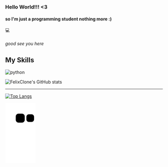 ### Hello World!!! <3

#### so I'm just a programming student nothing more :)
:computer:
###### good see you here 

## My Skills
<img src="https://cdn.jsdelivr.net/gh/devicons/devicon/icons/python/python-original.svg" alt="python" width="40" height="40" style="max-width:100%;"></img>

![FelixClone's GitHub stats](https://github-readme-stats.vercel.app/api?username=FelixClone&show_icons=true&theme=tokyonight)

------------------------------------------------------------------------------------------------------------------------------------------------------------

[![Top Langs](https://github-readme-stats.vercel.app/api/top-langs/?username=FelixClone&layout=compact&theme=tokyonight)](https://github.com/anuraghazra/github-readme-stats)

![Snake animation](https://github.com/felixclone/felixclone/blob/output/github-contribution-grid-snake.svg)


<!--
**FelixClone/FelixClone** is a ✨ _special_ ✨ repository because its `README.md` (this file) appears on your GitHub profile.

Here are some ideas to get you started:

- 🔭 I’m currently working on ...
- 🌱 I’m currently learning ...
- 👯 I’m looking to collaborate on ...
- 🤔 I’m looking for help with ...
- 💬 Ask me about ...
- 📫 How to reach me: ...
- 😄 Pronouns: ...
- ⚡ Fun fact: ...
-->
